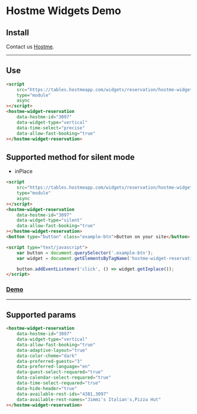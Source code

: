 # Hostme Widgets Demo

## Install

Contact us [Hostme](http://www.hostmeapp.com).

---

## Use

```html
<script
    src="https://tables.hostmeapp.com/widgets/reservation/hostme-widget-reservation.es.js"
    type="module"
    async
></script>
<hostme-widget-reservation
    data-hostme-id="3097"
    data-widget-type="vertical"
    data-time-select="precise"
    data-allow-fast-booking="true"
></hostme-widget-reservation>
```

## Supported method for silent mode
- inPlace

```html
<script
    src="https://tables.hostmeapp.com/widgets/reservation/hostme-widget-reservation.es.js"
    type="module"
    async
></script>
<hostme-widget-reservation
    data-hostme-id="3097"
    data-widget-type="silent"
    data-allow-fast-booking="true"
></hostme-widget-reservation>
<button type="button" class="example-btn">Button on your site</button>

<script type="text/javascript">
    var button = document.querySelector('.example-btn');
    var widget = document.getElementsByTagName('hostme-widget-reservation')[0];

    button.addEventListener('click', () => widget.getInplace());
</script>
```

### **[Demo](https://hostmeapp.github.io/hostme-widgets/)**

---

## Supported params
```html
<hostme-widget-reservation
    data-hostme-id="3097"
    data-widget-type="vertical"
    data-allow-fast-booking="true"
    data-adaptive-layout="true"
    data-color-cheme="dark"
    data-preferred-guests="3"
    data-preferred-language="en"
    data-guest-select-requared="true"
    data-calendar-select-requared="true"
    data-time-select-requared="true"
    data-hide-header="true"
    data-available-rest-ids="4381,3097"
    data-available-rest-names="Jimmi's Italian's,Pizza Hut"
></hostme-widget-reservation>
